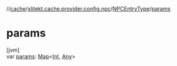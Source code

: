 //[cache](../../../index.md)/[xlitekt.cache.provider.config.npc](../index.md)/[NPCEntryType](index.md)/[params](params.md)

# params

[jvm]\
var [params](params.md): [Map](https://kotlinlang.org/api/latest/jvm/stdlib/kotlin.collections/-map/index.html)&lt;[Int](https://kotlinlang.org/api/latest/jvm/stdlib/kotlin/-int/index.html), [Any](https://kotlinlang.org/api/latest/jvm/stdlib/kotlin/-any/index.html)&gt;
